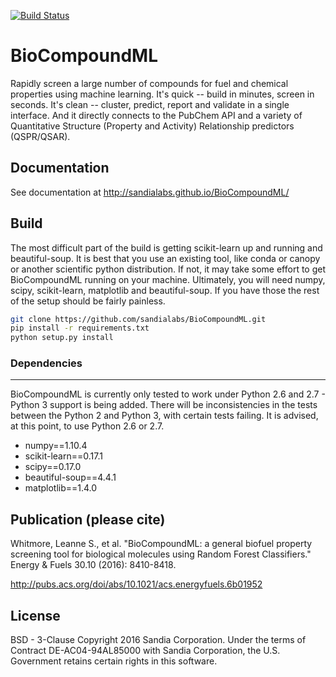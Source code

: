 [![Build Status](https://travis-ci.org/sandialabs/BioCompoundML.svg?branch=master)](https://travis-ci.org/sandialabs/BioCompoundML)

# BioCompoundML

Rapidly screen a large number of compounds for fuel and chemical properties using machine learning. It's quick -- build in minutes, screen in seconds. It's clean -- cluster, predict, report and validate in a single interface. And it directly connects to the PubChem API and a variety of Quantitative Structure (Property and Activity) Relationship predictors (QSPR/QSAR). 

## Documentation

See documentation at http://sandialabs.github.io/BioCompoundML/

## Build

The most difficult part of the build is getting scikit-learn up and running and beautiful-soup. It is best that you use an existing tool, like conda or canopy or another scientific python distribution. If not, it may take some effort to get BioCompoundML running on your machine. Ultimately, you will need numpy, scipy, scikit-learn, matplotlib and beautiful-soup. If you have those the rest of the setup should be fairly painless.

```bash
git clone https://github.com/sandialabs/BioCompoundML.git
pip install -r requirements.txt
python setup.py install
```

### Dependencies
-------------
BioCompoundML is currently only tested to work under Python 2.6 and 2.7 - Python 3 support is being added. There will be inconsistencies in the tests between the Python 2 and Python 3, with certain tests failing. It is advised, at this point, to use Python 2.6 or 2.7.

* numpy==1.10.4
* scikit-learn==0.17.1
* scipy==0.17.0
* beautiful-soup==4.4.1
* matplotlib==1.4.0

## Publication (please cite)

Whitmore, Leanne S., et al. "BioCompoundML: a general biofuel property screening tool for biological molecules using Random Forest Classifiers." Energy & Fuels 30.10 (2016): 8410-8418.

http://pubs.acs.org/doi/abs/10.1021/acs.energyfuels.6b01952

## License

BSD - 3-Clause Copyright 2016 Sandia Corporation. Under the terms of Contract DE-AC04-94AL85000 with Sandia Corporation, the U.S. Government retains certain rights in this software.
